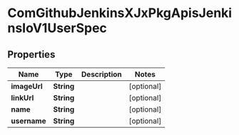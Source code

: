 
# ComGithubJenkinsXJxPkgApisJenkinsIoV1UserSpec

## Properties
Name | Type | Description | Notes
------------ | ------------- | ------------- | -------------
**imageUrl** | **String** |  |  [optional]
**linkUrl** | **String** |  |  [optional]
**name** | **String** |  |  [optional]
**username** | **String** |  |  [optional]



